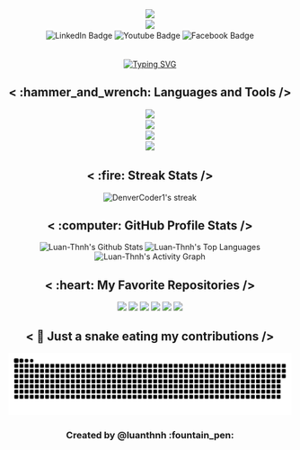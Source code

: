 <div align="center">
  <img src="https://github.com/halfrost/halfrost/blob/master/icons/header_1.png"/>
</div>

<div>
  <div id="header" align="center">
    <img src="https://media.giphy.com/media/M9gbBd9nbDrOTu1Mqx/giphy.gif" width="100"/>
  </div>
  <div id="badges" align="center">
      <a href="https://www.linkedin.com/in/luanthanh0322/" style="text-decoration: none">
      <img src="https://img.shields.io/badge/LinkedIn-blue?style=for-the-badge&logo=linkedin&logoColor=white" alt="LinkedIn Badge"/>
      </a>
    <a href="https://www.youtube.com/" style="text-decoration: none">
      <img src="https://img.shields.io/badge/YouTube-red?style=for-the-badge&logo=youtube&logoColor=white" alt="Youtube Badge"/>
    </a>
    <a href="http://facebook.com/luanthnh.dev/" style="text-decoration: none">
      <img src="https://img.shields.io/badge/Facebook-blue?style=for-the-badge&logo=facebook&logoColor=white" alt="Facebook Badge"/>
    </a>
    <div id="header" align="center">
      <img src="https://komarev.com/ghpvc/?username=yluan-thanh&style=flat-square&color=blue" alt=""/>
    </div>

<br/>
<a href="https://git.io/typing-svg"><img src="https://readme-typing-svg.herokuapp.com?font=Comic+Sans+MS&weight=700&size=32&pause=1000&color=C64F6D&center=true&vCenter=true&random=false&width=435&lines=%3CHi%2C+I'm+luanthnh+%F0%9F%91%8B%2F%3E;%3CI'm+Web+Developer%2F%3E;%3CNice+to+meet+you!%2F%3E" alt="Typing SVG" /></a>

  </div>
</div>


<h2 align="center">< :hammer_and_wrench: Languages and Tools /></h2>

<div align="center">
  <img src="https://skillicons.dev/icons?i=git,docker,figma,ps,ai" /><br>
  <img src="https://skillicons.dev/icons?i=html,css,js,ts,py,dart,java" /><br>
  <img src="https://skillicons.dev/icons?i=react,next,redux,vue,styledcomponents,sass,mui,bootstrap,jquery" /><br>
  <img src="https://skillicons.dev/icons?i=nodejs,express,nestjs,mongodb,mysql,firebase" /><br>
</div>

<h2 align="center">< :fire: Streak Stats /> </h2>

<p align="center">
      <img title="🔥 Get streak stats for your profile at git.io/streak-stats" alt="DenverCoder1's streak" src="https://streak-stats.demolab.com/?user=luan-thnh&theme=monokai-metallian&hide_border=true"/>
</p>

<h2 align="center">< :computer: GitHub Profile Stats /></h2>

<div align="center">
  <img alt="Luan-Thnh's Github Stats" src="https://github-readme-stats.vercel.app/api?username=luan-thnh&show_icons=true&include_all_commits=true&count_private=true&theme=react&hide_border=true&bg_color=1F222E&title_color=F85D7F&icon_color=F8D866" height="192px"/>
  <img alt="Luan-Thnh's Top Languages" src="https://github-readme-stats.vercel.app/api/top-langs/?username=luan-thnh&langs_count=8&layout=compact&theme=react&hide_border=true&bg_color=1F222E&title_color=F85D7F&icon_color=F8D866&hide=Jupyter%20Notebook,Roff" height="192px"/>
  <img alt="Luan-Thnh's Activity Graph" src="https://github-readme-activity-graph.vercel.app/graph?username=luan-thnh&bg_color=1F222E&color=F8D866&line=F85D7F&point=FFFFFF&area=true&hide_border=true&radius=8" height="268px"/>
</div>

<h2 align="center">< :heart: My Favorite Repositories /></h2>

<div align="center">
  <a href="https://github.com/luan-thnh/music-player"><img src="https://github-readme-stats.vercel.app/api/pin/?username=luan-thnh&repo=music-player&theme=react&hide_border=true&bg_color=1F222E&title_color=F85D7F&icon_color=F8D866" height="130px" /></a>
  <a href="https://github.com/luan-thnh/lets-food"><img src="https://github-readme-stats.vercel.app/api/pin/?username=luan-thnh&repo=lets-food&theme=react&hide_border=true&bg_color=1F222E&title_color=F85D7F&icon_color=F8D866" height="130px" /></a>
  <a href="https://github.com/luan-thnh/todo-list"><img src="https://github-readme-stats.vercel.app/api/pin/?username=luan-thnh&repo=todo-list&theme=react&hide_border=true&bg_color=1F222E&title_color=F85D7F&icon_color=F8D866" height="130px" /></a>
  <a href="https://github.com/luan-thnh/foodyar"><img src="https://github-readme-stats.vercel.app/api/pin/?username=luan-thnh&repo=foodyar&theme=react&hide_border=true&bg_color=1F222E&title_color=F85D7F&icon_color=F8D866" height="130px" /></a>
  <a href="https://github.com/luan-thnh/github-shop"><img src="https://github-readme-stats.vercel.app/api/pin/?username=luan-thnh&repo=github-shop&theme=react&hide_border=true&bg_color=1F222E&title_color=F85D7F&icon_color=F8D866" height="130px" /></a>
  <a href="https://github.com/luan-thnh/finsweet"><img src="https://github-readme-stats.vercel.app/api/pin/?username=luan-thnh&repo=finsweet&theme=react&hide_border=true&bg_color=1F222E&title_color=F85D7F&icon_color=F8D866" height="130px" /></a>
</div>

<h2 align="center">< 🐍 Just a snake eating my contributions /></h2>
<a href="https://www.facebook.com/"></a>
<p align='center'>
  <img src="https://github.com/luan-thnh/luan-thnh/blob/main/github-user-contribution.svg">
</p>

<h3 align="center">Created by @luanthnh :fountain_pen:</h3>
